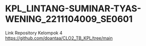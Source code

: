 # KPL_LINTANG-SUMINAR-TYAS-WENING_2211104009_SE0601

Link Repository Kelompok 4
https://github.com/doantaa/CLO2_TB_KPL/tree/main 
